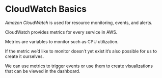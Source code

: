 # CloudWatch Basics

_Amazon CloudWatch_ is used for resource monitoring, events, and alerts.

CloudWatch provides metrics for every service in AWS.

Metrics are variables to monitor such as CPU utilization.

If the metric we’d like to monitor doesn’t yet exist it’s also possible for us to create it ourselves.

We can use metrics to trigger events or use them to create visualizations that can be viewed in the dashboard.
